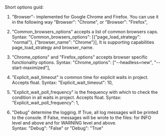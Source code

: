 
Short options guid:
1. "Browser"- implemented for Google Chrome and Firefox. 
      You can use it in the following way "Browser": "Chrome", or "Browser": "Firefox",

2. "Common_browsers_options" accepts a list of common browsers caps.
      Syntax: "Common_browsers_options": [{"page_load_strategy": "normal"}, {"browser_name": "Chrome"}],
      It is supporting capabilities page_load_strategy and browser_name.

3. "Chrome_options" and "Firefox_options" accepts browser specific functionality options.
      Syntax: "Chrome_options": ["--headless=new", "--start-maximized"],

4. "Explicit_wait_timeout" is common time for explicit waits in project. Accepts float.
      Syntax:   "Explicit_wait_timeout": 10,

5. "Explicit_wait_poll_frequency" is the frequency with which to check the condition in all waits in project. Accepts float. 
      Syntax: "Explicit_wait_poll_frequency": 1,

6. "Debug" determine the logging. If True, all log messages will be printed to the console. If False, messages will be 
wrote to the files: for INFO level and above and for WARNING level and above.  
      Syntax: "Debug": "False" or "Debug": "True" 